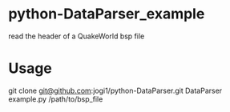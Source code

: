 # python-DataParser_example
read the header of a QuakeWorld bsp file

# Usage
git clone git@github.com:jogi1/python-DataParser.git DataParser
example.py /path/to/bsp_file

